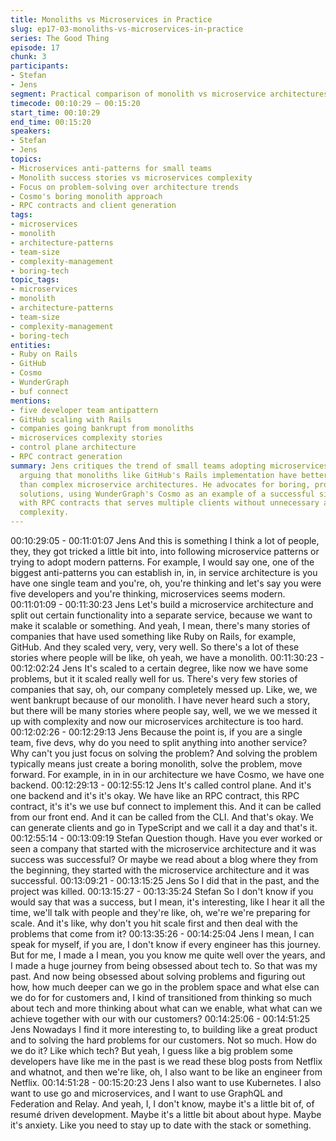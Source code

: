 ```yaml
---
title: Monoliths vs Microservices in Practice
slug: ep17-03-monoliths-vs-microservices-in-practice
series: The Good Thing
episode: 17
chunk: 3
participants:
- Stefan
- Jens
segment: Practical comparison of monolith vs microservice architectures
timecode: 00:10:29 – 00:15:20
start_time: 00:10:29
end_time: 00:15:20
speakers:
- Stefan
- Jens
topics:
- Microservices anti-patterns for small teams
- Monolith success stories vs microservices complexity
- Focus on problem-solving over architecture trends
- Cosmo's boring monolith approach
- RPC contracts and client generation
tags:
- microservices
- monolith
- architecture-patterns
- team-size
- complexity-management
- boring-tech
topic_tags:
- microservices
- monolith
- architecture-patterns
- team-size
- complexity-management
- boring-tech
entities:
- Ruby on Rails
- GitHub
- Cosmo
- WunderGraph
- buf connect
mentions:
- five developer team antipattern
- GitHub scaling with Rails
- companies going bankrupt from monoliths
- microservices complexity stories
- control plane architecture
- RPC contract generation
summary: Jens critiques the trend of small teams adopting microservices prematurely,
  arguing that monoliths like GitHub's Rails implementation have better scaling stories
  than complex microservice architectures. He advocates for boring, problem-focused
  solutions, using WunderGraph's Cosmo as an example of a successful single backend
  with RPC contracts that serves multiple clients without unnecessary architectural
  complexity.
---
```


00:10:29:05 - 00:11:01:07
Jens
And this is something I think a lot of people, they, they got tricked a little bit into, into following
microservice patterns or trying to adopt modern patterns. For example, I would say one, one of
the biggest anti-patterns you can establish in, in, in service architecture is you have one single
team and you're, oh, you're thinking and let's say you were five developers and you're thinking,
microservices seems modern.
00:11:01:09 - 00:11:30:23
Jens
Let's build a microservice architecture and split out certain functionality into a separate service,
because we want to make it scalable or something. And yeah, I mean, there's many stories of
companies that have used something like Ruby on Rails, for example, GitHub. And they scaled
very, very, very well. So there's a lot of these stories where people will be like, oh yeah, we have
a monolith.
00:11:30:23 - 00:12:02:24
Jens
It's scaled to a certain degree, like now we have some problems, but it it scaled really well for
us. There's very few stories of companies that say, oh, our company completely messed up.
Like, we, we went bankrupt because of our monolith. I have never heard such a story, but there
will be many stories where people say, well, we we we messed it up with complexity and now
our microservices architecture is too hard.
00:12:02:26 - 00:12:29:13
Jens
Because the point is, if you are a single team, five devs, why do you need to split anything into
another service? Why can't you just focus on solving the problem? And solving the problem
typically means just create a boring monolith, solve the problem, move forward. For example, in
in in our architecture we have Cosmo, we have one backend.
00:12:29:13 - 00:12:55:12
Jens
It's called control plane. And it's one backend and it's it's okay. We have like an RPC contract,
this RPC contract, it's it's we use buf connect to implement this. And it can be called from our
front end. And it can be called from the CLI. And that's okay. We can generate clients and go in
TypeScript and we call it a day and that's it.
00:12:55:14 - 00:13:09:19
Stefan
Question though. Have you ever worked or seen a company that started with the microservice
architecture and it was success was successful? Or maybe we read about a blog where they
from the beginning, they started with the microservice architecture and it was successful.
00:13:09:21 - 00:13:15:25
Jens
So I did that in the past, and the project was killed.
00:13:15:27 - 00:13:35:24
Stefan
So I don't know if you would say that was a success, but I mean, it's interesting, like I hear it all
the time, we'll talk with people and they're like, oh, we're we're preparing for scale. And it's like,
why don't you hit scale first and then deal with the problems that come from it?
00:13:35:26 - 00:14:25:04
Jens
I mean, I can speak for myself, if you are, I don't know if every engineer has this journey. But for
me, I made a I mean, you you know me quite well over the years, and I made a huge journey
from being obsessed about tech to. So that was my past. And now being obsessed about
solving problems and figuring out how, how much deeper can we go in the problem space and
what else can we do for for customers and, I kind of transitioned from thinking so much about
tech and more thinking about what can we enable, what what can we achieve together with our
with our customers?
00:14:25:06 - 00:14:51:25
Jens
Nowadays I find it more interesting to, to building like a great product and to solving the hard
problems for our customers. Not so much. How do we do it? Like which tech? But yeah, I guess
like a big problem some developers have like me in the past is we read these blog posts from
Netflix and whatnot, and then we're like, oh, I also want to be like an engineer from Netflix.
00:14:51:28 - 00:15:20:23
Jens
I also want to use Kubernetes. I also want to use go and microservices, and I want to use
GraphQL and Federation and Relay. And yeah, I, I don't know, maybe it's a little bit of, of resumé
driven development. Maybe it's a little bit about about hype. Maybe it's anxiety. Like you need to
stay up to date with the stack or something.